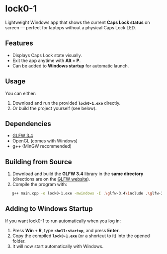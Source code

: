 # lock0-1  

Lightweight Windows app that shows the current **Caps Lock status** on screen — perfect for laptops without a physical Caps Lock LED.  

## Features  
- Displays Caps Lock state visually.  
- Exit the app anytime with **Alt + P**.  
- Can be added to **Windows startup** for automatic launch.  

## Usage  
You can either:  
1. Download and run the provided **`lock0-1.exe`** directly.  
2. Or build the project yourself (see below).  

## Dependencies  
- [GLFW 3.4](https://www.glfw.org/)  
- OpenGL (comes with Windows)  
- g++ (MinGW recommended)  

## Building from Source  
1. Download and build the **GLFW 3.4** library in the **same directory** (directions are on the [GLFW website](https://www.glfw.org/)).  
2. Compile the program with:  

```bash
   g++ main.cpp -o lock0-1.exe -mwindows -I .\glfw-3.4\include .\glfw-3.4\build\src\libglfw3.a -lopengl32 -lgdi32
```

## Adding to Windows Startup
If you want lock0-1 to run automatically when you log in:
1. Press **Win + R**, type **`shell:startup`**, and press **Enter**.
2. Copy the compiled **`lock0-1.exe`** (or a shortcut to it) into the opened folder.
3. It will now start automatically with Windows.
